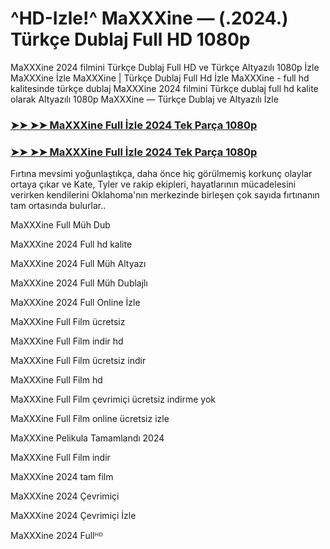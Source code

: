 #  ^HD-Izle!^ MaXXXine — (.2024.) Türkçe Dublaj Full HD 1080p


MaXXXine 2024 filmini Türkçe Dublaj Full HD ve Türkçe Altyazılı 1080p İzle MaXXXine İzle MaXXXine | Türkçe Dublaj Full Hd İzle MaXXXine - full hd kalitesinde türkçe dublaj MaXXXine 2024 filmini Türkçe dublaj full hd kalite olarak Altyazılı 1080p MaXXXine — Türkçe Dublaj ve Altyazılı İzle

### [➤➤ ➤➤ MaXXXine Full İzle 2024 Tek Parça 1080p](https://ganzerhd.cloud/movie/1023922/maxxxine.html/?GithubTR)
### [➤➤ ➤➤ MaXXXine Full İzle 2024 Tek Parça 1080p](https://ganzerhd.cloud/movie/1023922/maxxxine.html/?GithubTR)
Fırtına mevsimi yoğunlaştıkça, daha önce hiç görülmemiş korkunç olaylar ortaya çıkar ve Kate, Tyler ve rakip ekipleri, hayatlarının mücadelesini verirken kendilerini Oklahoma'nın merkezinde birleşen çok sayıda fırtınanın tam ortasında bulurlar..

MaXXXine Full Müh Dub

MaXXXine 2024 Full hd kalite

MaXXXine 2024 Full Müh Altyazı

MaXXXine 2024 Full Müh Dublajlı

MaXXXine 2024 Full Online İzle

MaXXXine Full Film ücretsiz

MaXXXine Full Film indir hd

MaXXXine Full Film ücretsiz indir

MaXXXine Full Film hd

MaXXXine Full Film çevrimiçi ücretsiz indirme yok

MaXXXine Full Film online ücretsiz izle

MaXXXine Pelikula Tamamlandı 2024

MaXXXine Full Film indir

MaXXXine 2024 tam film

MaXXXine 2024 Çevrimiçi

MaXXXine 2024 Çevrimiçi İzle

MaXXXine 2024 Fullᴴᴰ
